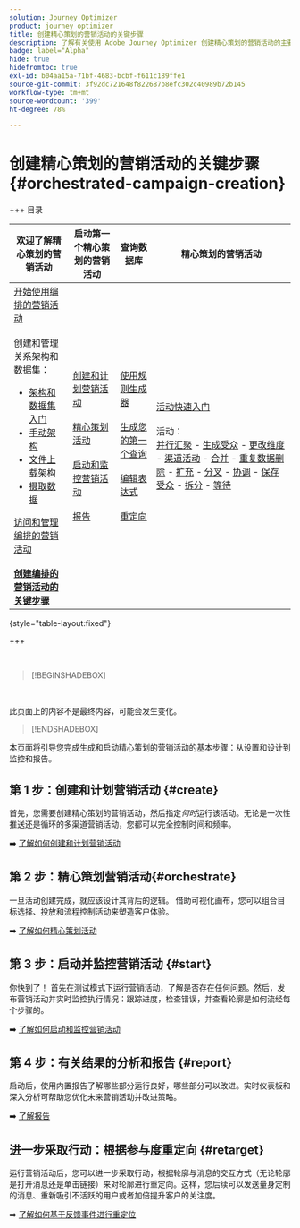 ```yaml
---
solution: Journey Optimizer
product: journey optimizer
title: 创建精心策划的营销活动的关键步骤
description: 了解有关使用 Adobe Journey Optimizer 创建精心策划的营销活动的主要原则
badge: label="Alpha"
hide: true
hidefromtoc: true
exl-id: b04aa15a-71bf-4683-bcbf-f611c189ffe1
source-git-commit: 3f92dc721648f822687b8efc302c40989b72b145
workflow-type: tm+mt
source-wordcount: '399'
ht-degree: 78%

---
```



# 创建精心策划的营销活动的关键步骤 {#orchestrated-campaign-creation}

+++ 目录

| 欢迎了解精心策划的营销活动 | 启动第一个精心策划的营销活动 | 查询数据库 | 精心策划的营销活动 |
|---|---|---|---|
| [开始使用编排的营销活动](gs-orchestrated-campaigns.md)<br/><br/>创建和管理关系架构和数据集：</br> <ul><li>[架构和数据集入门](gs-schemas.md)</li><li>[手动架构](manual-schema.md)</li><li>[文件上载架构](file-upload-schema.md)</li><li>[摄取数据](ingest-data.md)</li></ul>[访问和管理编排的营销活动](access-manage-orchestrated-campaigns.md)<br/><br/><b>[创建编排的营销活动的关键步骤](gs-campaign-creation.md)</b> | [创建和计划营销活动](create-orchestrated-campaign.md)<br/><br/>[精心策划活动](orchestrate-activities.md)<br/><br/>[启动和监控营销活动](start-monitor-campaigns.md)<br/><br/>[报告](reporting-campaigns.md) | [使用规则生成器](orchestrated-rule-builder.md)<br/><br/>[生成您的第一个查询](build-query.md)<br/><br/>[编辑表达式](edit-expressions.md)<br/><br/>[重定向](retarget.md) | [活动快速入门](activities/about-activities.md)<br/><br/>活动：<br/>[并行汇聚](activities/and-join.md) - [生成受众](activities/build-audience.md) - [更改维度](activities/change-dimension.md) - [渠道活动](activities/channels.md) - [合并](activities/combine.md) - [重复数据删除](activities/deduplication.md) - [扩充](activities/enrichment.md) - [分叉](activities/fork.md) - [协调](activities/reconciliation.md) - [保存受众](activities/save-audience.md) - [拆分](activities/split.md) - [等待](activities/wait.md) |

{style="table-layout:fixed"}

+++

<br/>

>[!BEGINSHADEBOX]

</br>

此页面上的内容不是最终内容，可能会发生变化。

>[!ENDSHADEBOX]

本页面将引导您完成生成和启动精心策划的营销活动的基本步骤：从设置和设计到监控和报告。

<!--
<table style="table-layout:fixed"><tr style="border: 0; text-align: center;" >
<td><a href="#create"><img alt="Create & schedule your campaign" src="../../channels/assets/do-not-localize/email.png"></a><br/><a href="#create"><strong>Create & schedule your campaign</strong></a></td>
<td><a href="#orchestrate"><img alt="Orchestrate campaign activities" src="../../channels/assets/do-not-localize/sms.png"></a><br/><a href="#orchestrate"><strong>Orchestrate campaign activities</strong></a></td>
<td><a href="#start"><img alt="Start & monitor your campaign" src="../../channels/assets/do-not-localize/push.png"></a><a href="#start"><strong>Start & monitor your campaign</strong></a></td>
<td><a href="#report"><img alt="Analyze & report on results" src="../../channels/assets/do-not-localize/push.png"></a><a href="#report"><strong>Analyze & report on results</strong></a></td>
</tr></table>-->



## 第 1 步：创建和计划营销活动 {#create}

首先，您需要创建精心策划的营销活动，然后指定&#x200B;*何时*&#x200B;运行该活动。无论是一次性推送还是循环的多渠道营销活动，您都可以完全控制时间和频率。

➡️ [了解如何创建和计划营销活动](../orchestrated/create-orchestrated-campaign.md)

## 第 2 步：精心策划营销活动{#orchestrate}

一旦活动创建完成，就应该设计其背后的逻辑。 借助可视化画布，您可以组合目标选择、投放和流程控制活动来塑造客户体验。

➡️ [了解如何精心策划活动](../orchestrated/orchestrate-activities.md)

## 第 3 步：启动并监控营销活动 {#start}

你快到了！ 首先在测试模式下运行营销活动，了解是否存在任何问题。然后，发布营销活动并实时监控执行情况：跟踪进度，检查错误，并查看轮廓是如何流经每个步骤的。

➡️ [了解如何启动和监控营销活动](../orchestrated/start-monitor-campaigns.md)

## 第 4 步：有关结果的分析和报告 {#report}

启动后，使用内置报告了解哪些部分运行良好，哪些部分可以改进。实时仪表板和深入分析可帮助您优化未来营销活动并改进策略。

➡️ [了解报告](../orchestrated/reporting-campaigns.md)

## 进一步采取行动：根据参与度重定向 {#retarget}

运行营销活动后，您可以进一步采取行动，根据轮廓与消息的交互方式（无论轮廓是打开消息还是单击链接）来对轮廓进行重定向。这样，您后续可以发送量身定制的消息、重新吸引不活跃的用户或者加倍提升客户的关注度。

➡️ [了解如何基于反馈事件进行重定位](../orchestrated/retarget.md)
